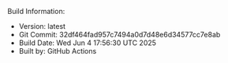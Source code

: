 Build Information:
- Version: latest
- Git Commit: 32df464fad957c7494a0d7d48e6d34577cc7e8ab
- Build Date: Wed Jun  4 17:56:30 UTC 2025
- Built by: GitHub Actions
